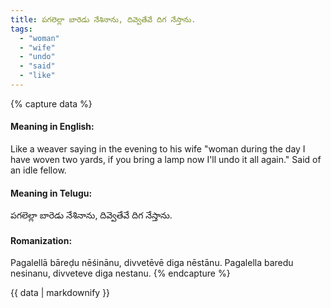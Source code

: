 ```yaml
---
title: పగలెల్లా బారెడు నేశినాను, దివ్వెతేవే దిగ నేస్తాను.
tags:
  - "woman"
  - "wife"
  - "undo"
  - "said"
  - "like"
---
```


{% capture data %}
#### Meaning in English:
Like a weaver saying in the evening to his wife "woman during the day I have woven two yards, if you bring a lamp now I'll undo it all again."
Said of an idle fellow.

#### Meaning in Telugu:
పగలెల్లా బారెడు నేశినాను, దివ్వెతేవే దిగ నేస్తాను.

#### Romanization:
Pagalellā bāreḍu nēśinānu, divvetēvē diga nēstānu.
Pagalella baredu nesinanu, divveteve diga nestanu.
{% endcapture %}

{{ data | markdownify }}

